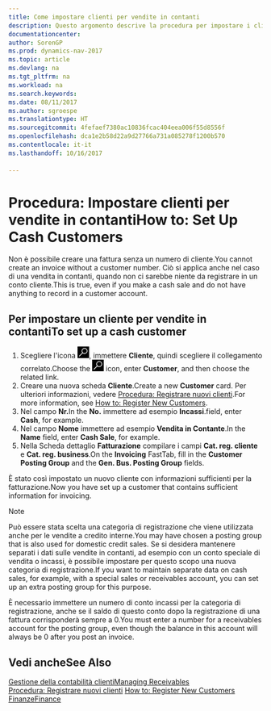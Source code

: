 ```yaml
---
title: Come impostare clienti per vendite in contanti
description: Questo argomento descrive la procedura per impostare i clienti che pagano in contanti.
documentationcenter: 
author: SorenGP
ms.prod: dynamics-nav-2017
ms.topic: article
ms.devlang: na
ms.tgt_pltfrm: na
ms.workload: na
ms.search.keywords: 
ms.date: 08/11/2017
ms.author: sgroespe
ms.translationtype: HT
ms.sourcegitcommit: 4fefaef7380ac10836fcac404eea006f55d8556f
ms.openlocfilehash: dca1e2b58d22a9d27766a731a085278f1200b570
ms.contentlocale: it-it
ms.lasthandoff: 10/16/2017

---
```

# <a name="how-to-set-up-cash-customers"></a><span data-ttu-id="26b92-103">Procedura: Impostare clienti per vendite in contanti</span><span class="sxs-lookup"><span data-stu-id="26b92-103">How to: Set Up Cash Customers</span></span>
<span data-ttu-id="26b92-104">Non è possibile creare una fattura senza un numero di cliente.</span><span class="sxs-lookup"><span data-stu-id="26b92-104">You cannot create an invoice without a customer number.</span></span> <span data-ttu-id="26b92-105">Ciò si applica anche nel caso di una vendita in contanti, quando non ci sarebbe niente da registrare in un conto cliente.</span><span class="sxs-lookup"><span data-stu-id="26b92-105">This is true, even if you make a cash sale and do not have anything to record in a customer account.</span></span>  

## <a name="to-set-up-a-cash-customer"></a><span data-ttu-id="26b92-106">Per impostare un cliente per vendite in contanti</span><span class="sxs-lookup"><span data-stu-id="26b92-106">To set up a cash customer</span></span>  
1.  <span data-ttu-id="26b92-107">Scegliere l'icona ![Cerca pagina o report](media/ui-search/search_small.png "icona Cerca pagina o report"), immettere **Cliente**, quindi scegliere il collegamento correlato.</span><span class="sxs-lookup"><span data-stu-id="26b92-107">Choose the ![Search for Page or Report](media/ui-search/search_small.png "Search for Page or Report icon") icon, enter **Customer**, and then choose the related link.</span></span>  
2.  <span data-ttu-id="26b92-108">Creare una nuova scheda **Cliente**.</span><span class="sxs-lookup"><span data-stu-id="26b92-108">Create a new **Customer** card.</span></span> <span data-ttu-id="26b92-109">Per ulteriori informazioni, vedere [Procedura: Registrare nuovi clienti](sales-how-register-new-customers.md).</span><span class="sxs-lookup"><span data-stu-id="26b92-109">For more information, see [How to: Register New Customers](sales-how-register-new-customers.md).</span></span>
3.  <span data-ttu-id="26b92-110">Nel campo **Nr.**</span><span class="sxs-lookup"><span data-stu-id="26b92-110">In the **No.**</span></span> <span data-ttu-id="26b92-111">immettere ad esempio **Incassi**.</span><span class="sxs-lookup"><span data-stu-id="26b92-111">field, enter **Cash**, for example.</span></span>  
4.  <span data-ttu-id="26b92-112">Nel campo **Nome** immettere ad esempio **Vendita in Contante**.</span><span class="sxs-lookup"><span data-stu-id="26b92-112">In the **Name** field, enter **Cash Sale**, for example.</span></span>  
5.  <span data-ttu-id="26b92-113">Nella Scheda dettaglio **Fatturazione** compilare i campi **Cat. reg. cliente** e **Cat. reg. business**.</span><span class="sxs-lookup"><span data-stu-id="26b92-113">On the **Invoicing** FastTab, fill in the **Customer Posting Group** and the **Gen. Bus. Posting Group** fields.</span></span>  

 <span data-ttu-id="26b92-114">È stato così impostato un nuovo cliente con informazioni sufficienti per la fatturazione.</span><span class="sxs-lookup"><span data-stu-id="26b92-114">Now you have set up a customer that contains sufficient information for invoicing.</span></span>  

> [!NOTE]  
>  <span data-ttu-id="26b92-115">Può essere stata scelta una categoria di registrazione che viene utilizzata anche per le vendite a credito interne.</span><span class="sxs-lookup"><span data-stu-id="26b92-115">You may have chosen a posting group that is also used for domestic credit sales.</span></span> <span data-ttu-id="26b92-116">Se si desidera mantenere separati i dati sulle vendite in contanti, ad esempio con un conto speciale di vendita o incassi, è possibile impostare per questo scopo una nuova categoria di registrazione.</span><span class="sxs-lookup"><span data-stu-id="26b92-116">If you want to maintain separate data on cash sales, for example, with a special sales or receivables account, you can set up an extra posting group for this purpose.</span></span>  
>   
>  <span data-ttu-id="26b92-117">È necessario immettere un numero di conto incassi per la categoria di registrazione, anche se il saldo di questo conto dopo la registrazione di una fattura corrisponderà sempre a 0.</span><span class="sxs-lookup"><span data-stu-id="26b92-117">You must enter a number for a receivables account for the posting group, even though the balance in this account will always be 0 after you post an invoice.</span></span>  

## <a name="see-also"></a><span data-ttu-id="26b92-118">Vedi anche</span><span class="sxs-lookup"><span data-stu-id="26b92-118">See Also</span></span>
[<span data-ttu-id="26b92-119">Gestione della contabilità clienti</span><span class="sxs-lookup"><span data-stu-id="26b92-119">Managing Receivables</span></span>](receivables-manage-receivables.md)  
<span data-ttu-id="26b92-120">[Procedura: Registrare nuovi clienti](sales-how-register-new-customers.md)  </span><span class="sxs-lookup"><span data-stu-id="26b92-120">[How to: Register New Customers](sales-how-register-new-customers.md)  </span></span>  
[<span data-ttu-id="26b92-121">Finanze</span><span class="sxs-lookup"><span data-stu-id="26b92-121">Finance</span></span>](finance.md)  


